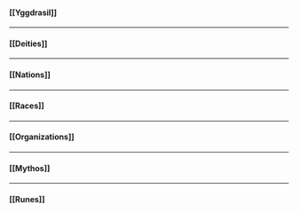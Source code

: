 #### [[Yggdrasil]]

***

#### [[Deities]] 

***

#### [[Nations]]
 
***

#### [[Races]]
 
***

#### [[Organizations]]
 
***

#### [[Mythos]]
 
***

#### [[Runes]]
 